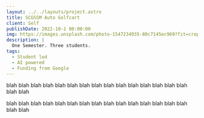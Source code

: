 ```yaml
---
layout: ../../layouts/project.astro
title: SCGSSM Auto Golfcart
client: Self
publishDate: 2022-10-1 00:00:00
img: https://images.unsplash.com/photo-1547234935-80c7145ec969?fit=crop&w=1400&h=700&q=75
description: |
  One Semester. Three students.
tags:
  - Student led
  - AI powered
  - Funding from Google
---
```


blah blah blah blah blah blah blah blah blah blah blah blah blah blah blah blah blah

blah blah blah blah blah blah blah blah blah blah blah blah blah blah blah blah blah
